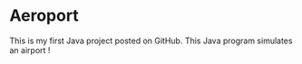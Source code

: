 # Aeroport
This is my first Java project posted on GitHub. This Java program simulates an airport !
